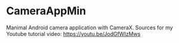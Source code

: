 # CameraAppMin
Manimal Android camera application with CameraX.
Sources for my Youtube tutorial video:
https://youtu.be/JodGfWIzMws
